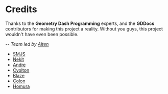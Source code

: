 # Credits

Thanks to the **Geometry Dash Programming** experts, and the **GDDocs** contributors for making this project a reality. Without you guys, this project wouldn't have even been possible.

*-- Team led by [Alten](https://github.com/Altenhh)*
- [SMJS](https://github.com/SMJSGaming)
- [Nekit](https://github.com/NeKitDS)
- [Andre](https://github.com/AndreNIH)
- [Cvolton](https://github.com/Cvolton)
- [Blaze](https://github.com/13laze)
- [Colon](https://github.com/GDColon)
- [Homura](https://github.com/Homurasama)
